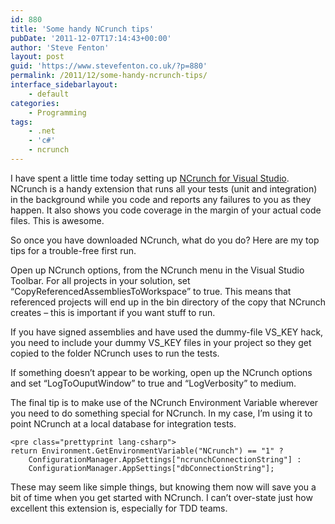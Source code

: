 ```yaml
---
id: 880
title: 'Some handy NCrunch tips'
pubDate: '2011-12-07T17:14:43+00:00'
author: 'Steve Fenton'
layout: post
guid: 'https://www.stevefenton.co.uk/?p=880'
permalink: /2011/12/some-handy-ncrunch-tips/
interface_sidebarlayout:
    - default
categories:
    - Programming
tags:
    - .net
    - 'c#'
    - ncrunch
---
```


I have spent a little time today setting up [NCrunch for Visual Studio](http://www.ncrunch.net/). NCrunch is a handy extension that runs all your tests (unit and integration) in the background while you code and reports any failures to you as they happen. It also shows you code coverage in the margin of your actual code files. This is awesome.

So once you have downloaded NCrunch, what do you do? Here are my top tips for a trouble-free first run.

Open up NCrunch options, from the NCrunch menu in the Visual Studio Toolbar. For all projects in your solution, set “CopyReferencedAssembliesToWorkspace” to true. This means that referenced projects will end up in the bin directory of the copy that NCrunch creates – this is important if you want stuff to run.

If you have signed assemblies and have used the dummy-file VS\_KEY hack, you need to include your dummy VS\_KEY files in your project so they get copied to the folder NCrunch uses to run the tests.

If something doesn’t appear to be working, open up the NCrunch options and set “LogToOuputWindow” to true and “LogVerbosity” to medium.

The final tip is to make use of the NCrunch Environment Variable wherever you need to do something special for NCrunch. In my case, I’m using it to point NCrunch at a local database for integration tests.

```
<pre class="prettyprint lang-csharp">
return Environment.GetEnvironmentVariable("NCrunch") == "1" ?
    ConfigurationManager.AppSettings["ncrunchConnectionString"] :
    ConfigurationManager.AppSettings["dbConnectionString"];
```

These may seem like simple things, but knowing them now will save you a bit of time when you get started with NCrunch. I can’t over-state just how excellent this extension is, especially for TDD teams.